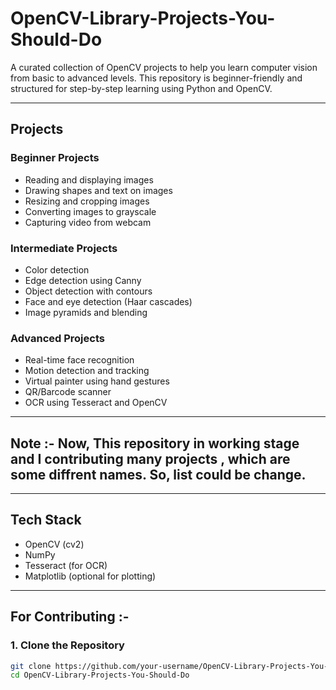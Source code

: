 # OpenCV-Library-Projects-You-Should-Do

A curated collection of OpenCV projects to help you learn computer vision from basic to advanced levels. This repository is beginner-friendly and structured for step-by-step learning using Python and OpenCV.

---

## Projects

### Beginner Projects
- Reading and displaying images
- Drawing shapes and text on images
- Resizing and cropping images
- Converting images to grayscale
- Capturing video from webcam

### Intermediate Projects
- Color detection
- Edge detection using Canny
- Object detection with contours
- Face and eye detection (Haar cascades)
- Image pyramids and blending

### Advanced Projects
- Real-time face recognition
- Motion detection and tracking
- Virtual painter using hand gestures
- QR/Barcode scanner
- OCR using Tesseract and OpenCV

---

## Note :- Now, This repository in working stage and I contributing many projects , which are some diffrent names. So, list could be change.

---

## Tech Stack

- OpenCV (cv2)
- NumPy
- Tesseract (for OCR)
- Matplotlib (optional for plotting)

---

## For Contributing :-

### 1. Clone the Repository

```bash
git clone https://github.com/your-username/OpenCV-Library-Projects-You-Should-Do.git
cd OpenCV-Library-Projects-You-Should-Do
